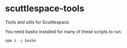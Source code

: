 # scuttlespace-tools

Tools and utils for Scuttlespace.

You need basho installed for many of these scripts to run.

```bash
npm i -g basho
```
